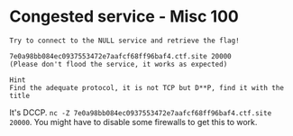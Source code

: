 # Congested service - Misc 100

```
Try to connect to the NULL service and retrieve the flag!

7e0a98bb084ec0937553472e7aafcf68ff96baf4.ctf.site 20000
(Please don't flood the service, it works as expected)

Hint
Find the adequate protocol, it is not TCP but D**P, find it with the title 
```

It's DCCP. `nc -Z 7e0a98bb084ec0937553472e7aafcf68ff96baf4.ctf.site 20000`. You might have to disable some firewalls to get this to work.
